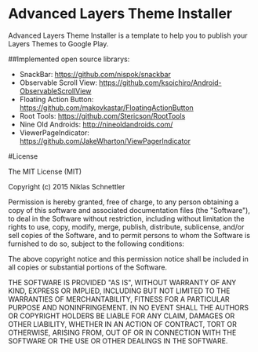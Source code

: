 # Advanced Layers Theme Installer

Advanced Layers Theme Installer is a template to help you to publish your Layers Themes to Google Play.



##Implemented open source librarys:
  * SnackBar: https://github.com/nispok/snackbar
  * Observable Scroll View: https://github.com/ksoichiro/Android-ObservableScrollView
  * Floating Action Button: https://github.com/makovkastar/FloatingActionButton
  * Root Tools: https://github.com/Stericson/RootTools
  * Nine Old Androids: http://nineoldandroids.com/
  * ViewerPageIndicator: https://github.com/JakeWharton/ViewPagerIndicator
  

#License

The MIT License (MIT)

Copyright (c) 2015 Niklas Schnettler

Permission is hereby granted, free of charge, to any person obtaining a copy
of this software and associated documentation files (the "Software"), to deal
in the Software without restriction, including without limitation the rights
to use, copy, modify, merge, publish, distribute, sublicense, and/or sell
copies of the Software, and to permit persons to whom the Software is
furnished to do so, subject to the following conditions:

The above copyright notice and this permission notice shall be included in all
copies or substantial portions of the Software.

THE SOFTWARE IS PROVIDED "AS IS", WITHOUT WARRANTY OF ANY KIND, EXPRESS OR
IMPLIED, INCLUDING BUT NOT LIMITED TO THE WARRANTIES OF MERCHANTABILITY,
FITNESS FOR A PARTICULAR PURPOSE AND NONINFRINGEMENT. IN NO EVENT SHALL THE
AUTHORS OR COPYRIGHT HOLDERS BE LIABLE FOR ANY CLAIM, DAMAGES OR OTHER
LIABILITY, WHETHER IN AN ACTION OF CONTRACT, TORT OR OTHERWISE, ARISING FROM,
OUT OF OR IN CONNECTION WITH THE SOFTWARE OR THE USE OR OTHER DEALINGS IN THE
SOFTWARE.
 
